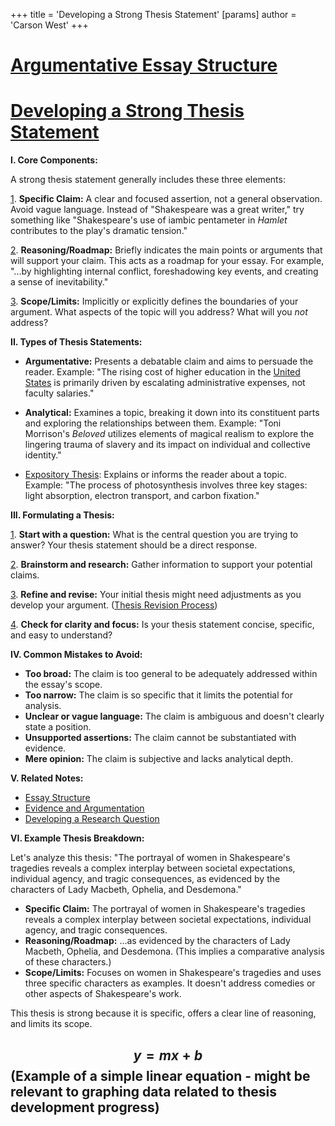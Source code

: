 +++
 title = 'Developing a Strong Thesis Statement'
[params]
	author = 'Carson West'
+++
# [Argumentative Essay Structure](./../argumentative-essay-structure/)
# [Developing a Strong Thesis Statement](./../developing-a-strong-thesis-statement/)

**I. Core Components:**

A strong thesis statement generally includes these three elements:

[1](./../1/). **Specific Claim:**  A clear and focused assertion, not a general observation.  Avoid vague language.  Instead of "Shakespeare was a great writer," try something like "Shakespeare's use of iambic pentameter in *Hamlet* contributes to the play's dramatic tension."

[2](./../2/). **Reasoning/Roadmap:**  Briefly indicates the main points or arguments that will support your claim. This acts as a roadmap for your essay.  For example,  "...by highlighting internal conflict, foreshadowing key events, and creating a sense of inevitability."

[3](./../3/). **Scope/Limits:**  Implicitly or explicitly defines the boundaries of your argument.  What aspects of the topic will you address?  What will you *not* address?


**II. Types of Thesis Statements:**

* **Argumentative:**  Presents a debatable claim and aims to persuade the reader.  Example: "The rising cost of higher education in the [United States](./../united-states/) is primarily driven by escalating administrative expenses, not faculty salaries."

* **Analytical:**  Examines a topic, breaking it down into its constituent parts and exploring the relationships between them. Example:  "Toni Morrison's *Beloved* utilizes elements of magical realism to explore the lingering trauma of slavery and its impact on individual and collective identity."

* [Expository Thesis](./../expository-thesis/):  Explains or informs the reader about a topic.  Example: "The process of photosynthesis involves three key stages: light absorption, electron transport, and carbon fixation."

**III.  Formulating a Thesis:**

[1](./../1/). **Start with a question:**  What is the central question you are trying to answer?  Your thesis statement should be a direct response.

[2](./../2/). **Brainstorm and research:**  Gather information to support your potential claims.

[3](./../3/). **Refine and revise:**  Your initial thesis might need adjustments as you develop your argument.  ([Thesis Revision Process](./../thesis-revision-process/))

[4](./../4/). **Check for clarity and focus:**  Is your thesis statement concise, specific, and easy to understand?


**IV. Common Mistakes to Avoid:**

* **Too broad:**  The claim is too general to be adequately addressed within the essay's scope.
* **Too narrow:**  The claim is so specific that it limits the potential for analysis.
* **Unclear or vague language:**  The claim is ambiguous and doesn't clearly state a position.
* **Unsupported assertions:**  The claim cannot be substantiated with evidence.
* **Mere opinion:**  The claim is subjective and lacks analytical depth.


**V.  Related Notes:**

* [Essay Structure](./../essay-structure/)
* [Evidence and Argumentation](./../evidence-and-argumentation/)
* [Developing a Research Question](./../developing-a-research-question/)


**VI. Example Thesis Breakdown:**

Let's analyze this thesis: "The portrayal of women in Shakespeare's tragedies reveals a complex interplay between societal expectations, individual agency, and tragic consequences, as evidenced by the characters of Lady Macbeth, Ophelia, and Desdemona."

* **Specific Claim:** The portrayal of women in Shakespeare's tragedies reveals a complex interplay between societal expectations, individual agency, and tragic consequences.
* **Reasoning/Roadmap:**  ...as evidenced by the characters of Lady Macbeth, Ophelia, and Desdemona.  (This implies a comparative analysis of these characters.)
* **Scope/Limits:** Focuses on women in Shakespeare's tragedies and uses three specific characters as examples.  It doesn't address comedies or other aspects of Shakespeare's work.


This thesis is strong because it is specific, offers a clear line of reasoning, and limits its scope.


##  $$  y = mx + b  $$   (Example of a simple linear equation -  might be relevant to graphing data related to thesis development progress)

